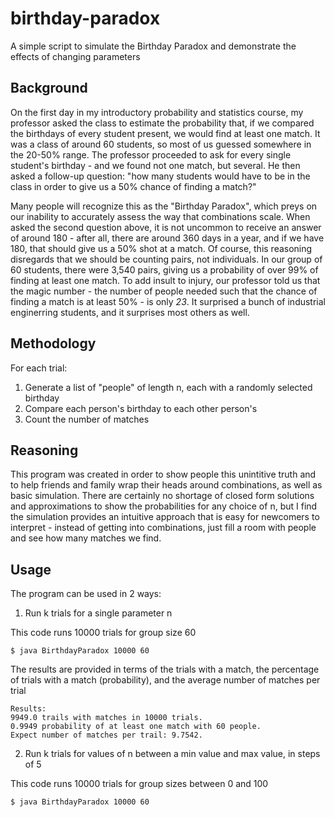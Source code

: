 # birthday-paradox
A simple script to simulate the Birthday Paradox and demonstrate the effects of changing parameters


## Background

On the first day in my introductory probability and statistics course, my professor asked the class to estimate the probability that, if we compared the birthdays of every student present, we would find at least one match. It was a class of around 60 students, so most of us guessed somewhere in the 20-50% range. The professor proceeded to ask for every single student's birthday - and we found not one match, but several. He then asked a follow-up question: "how many students would have to be in the class in order to give us a 50% chance of finding a match?" 

Many people will recognize this as the "Birthday Paradox", which preys on our inability to accurately assess the way that combinations scale. When asked the second question above, it is not uncommon to receive an answer of around 180 - after all, there are around 360 days in a year, and if we have 180, that should give us a 50% shot at a match. Of course, this reasoning disregards that we should be counting pairs, not individuals. In our group of 60 students, there were 3,540 pairs, giving us a probability of over 99% of finding at least one match. To add insult to injury, our professor told us that the magic number - the number of people needed such that the chance of finding a match is at least 50% - is only _23_. It surprised a bunch of industrial enginerring students, and it surprises most others as well.

## Methodology

For each trial:
1. Generate a list of "people" of length n, each with a randomly selected birthday
2. Compare each person's birthday to each other person's
3. Count the number of matches

## Reasoning

This program was created in order to show people this unintitive truth and to help friends and family wrap their heads around combinations, as well as basic simulation. There are certainly no shortage of closed form solutions and approximations to show the probabilities for any choice of n, but I find the simulation provides an intuitive approach that is easy for newcomers to interpret - instead of getting into combinations, just fill a room with people and see how many matches we find.

## Usage

The program can be used in 2 ways:

1. Run k trials for a single parameter n

This code runs 10000 trials for group size 60

`$ java BirthdayParadox 10000 60`

The results are provided in terms of the trials with a match, the percentage of trials with a match (probability), and the average number of matches per trial
```
Results: 
9949.0 trails with matches in 10000 trials.
0.9949 probability of at least one match with 60 people.
Expect number of matches per trail: 9.7542.
```

2. Run k trials for values of n between a min value and max value, in steps of 5

This code runs 10000 trials for group sizes between 0 and 100

`$ java BirthdayParadox 10000 60`

